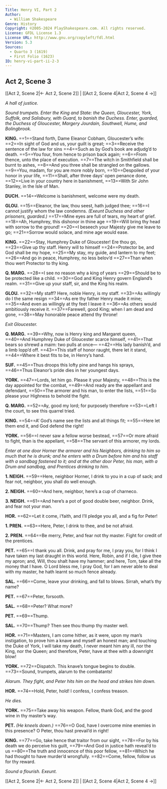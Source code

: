 ```yaml
---
Title: Henry VI, Part 2
Author: 
  - William Shakespeare
Genre: History
Copyright: ©2005-2024 PlayShakespeare.com. All rights reserved.
License: GFDL License 1.3
License URL: http://www.gnu.org/copyleft/fdl.html
Version: 5.3
Sources:
  - Quarto 3 (1619)
  - First Folio (1623)
ID: henry-vi-part-ii-2-3
---
```


## Act 2, Scene 3
[[Act 2, Scene 2|← Act 2, Scene 2]] | [[Act 2, Scene 4|Act 2, Scene 4 →]]

*A hall of justice.*

*Sound trumpets. Enter the King and State: the Queen, Gloucester, York, Suffolk, and Salisbury, with Guard, to banish the Duchess. Enter, guarded, the Duchess of Gloucester, Margery Jourdain, Southwell, Hume, and Bolingbrook.*

**KING.**
==1==Stand forth, Dame Eleanor Cobham, Gloucester’s wife:
==2==In sight of God and us, your guilt is great;
==3==Receive the sentence of the law for sins
==4==Such as by God’s book are adjudg’d to death.
==5==You four, from hence to prison back again;
==6==From thence, unto the place of execution.
==7==The witch in Smithfield shall be burnt to ashes,
==8==And you three shall be strangled on the gallows.
==9==You, madam, for you are more nobly born,
==10==Despoiled of your honor in your life,
==11==Shall, after three days’ open penance done,
==12==Live in your country here in banishment,
==13==With Sir John Stanley, in the Isle of Man.

**DUCH.**
==14==Welcome is banishment, welcome were my death.

**GLOU.**
==15==Eleanor, the law, thou seest, hath judged thee;
==16==I cannot justify whom the law condemns.
*(Exeunt Duchess and other prisoners, guarded.)*
==17==Mine eyes are full of tears, my heart of grief.
==18==Ah, Humphrey, this dishonor in thine age
==19==Will bring thy head with sorrow to the ground!
==20==I beseech your Majesty give me leave to go;
==21==Sorrow would solace, and mine age would ease.

**KING.**
==22==Stay, Humphrey Duke of Gloucester! Ere thou go,
==23==Give up thy staff. Henry will to himself
==24==Protector be, and God shall be my hope,
==25==My stay, my guide, and lantern to my feet;
==26==And go in peace, Humphrey, no less belov’d
==27==Than when thou wert Protector to thy king.

**Q. MARG.**
==28==I see no reason why a king of years
==29==Should be to be protected like a child.
==30==God and King Henry govern England’s realm.
==31==Give up your staff, sir, and the King his realm.

**GLOU.**
==32==My staff? Here, noble Henry, is my staff.
==33==As willingly do I the same resign
==34==As ere thy father Henry made it mine;
==35==And even as willingly at thy feet I leave it
==36==As others would ambitiously receive it.
==37==Farewell, good King; when I am dead and gone,
==38==May honorable peace attend thy throne!

*Exit Gloucester.*

**Q. MARG.**
==39==Why, now is Henry king and Margaret queen,
==40==And Humphrey Duke of Gloucester scarce himself,
==41==That bears so shrewd a maim: two pulls at once⁠—
==42==His lady banish’d, and a limb lopp’d off.
==43==This staff of honor raught, there let it stand,
==44==Where it best fits to be, in Henry’s hand.

**SUF.**
==45==Thus droops this lofty pine and hangs his sprays,
==46==Thus Eleanor’s pride dies in her youngest days.

**YORK.**
==47==Lords, let him go. Please it your Majesty,
==48==This is the day appointed for the combat,
==49==And ready are the appellant and defendant,
==50==The armorer and his man, to enter the lists,
==51==So please your Highness to behold the fight.

**Q. MARG.**
==52==Ay, good my lord; for purposely therefore
==53==Left I the court, to see this quarrel tried.

**KING.**
==54==A’ God’s name see the lists and all things fit;
==55==Here let them end it, and God defend the right!

**YORK.**
==56==I never saw a fellow worse bestead,
==57==Or more afraid to fight, than is the appellant,
==58==The servant of this armorer, my lords.

*Enter at one door Horner the armorer and his Neighbors, drinking to him so much that he is drunk; and he enters with a Drum before him and his staff with a sandbag fastened to it; and at the other door Peter, his man, with a Drum and sandbag, and Prentices drinking to him.*

**1. NEIGH.**
==59==Here, neighbor Horner, I drink to you in a cup of sack; and fear not, neighbor, you shall do well enough.

**2. NEIGH.**
==60==And here, neighbor, here’s a cup of charneco.

**3. NEIGH.**
==61==And here’s a pot of good double beer, neighbor. Drink, and fear not your man.

**HOR.**
==62==Let it come, i’faith, and I’ll pledge you all, and a fig for Peter!

**1. PREN.**
==63==Here, Peter, I drink to thee, and be not afraid.

**2. PREN.**
==64==Be merry, Peter, and fear not thy master. Fight for credit of the prentices.

**PET.**
==65==I thank you all. Drink, and pray for me, I pray you, for I think I have taken my last draught in this world. Here, Robin, and if I die, I give thee my apron; and, Will, thou shalt have my hammer; and here, Tom, take all the money that I have. O Lord bless me, I pray God, for I am never able to deal with my master, he hath learnt so much fence already.

**SAL.**
==66==Come, leave your drinking, and fall to blows. Sirrah, what’s thy name?

**PET.**
==67==Peter, forsooth.

**SAL.**
==68==Peter? What more?

**PET.**
==69==Thump.

**SAL.**
==70==Thump? Then see thou thump thy master well.

**HOR.**
==71==Masters, I am come hither, as it were, upon my man’s instigation, to prove him a knave and myself an honest man; and touching the Duke of York, I will take my death, I never meant him any ill, nor the King, nor the Queen; and therefore, Peter, have at thee with a downright blow!

**YORK.**
==72==Dispatch. This knave’s tongue begins to double.
==73==Sound, trumpets, alarum to the combatants!

*Alarum. They fight, and Peter hits him on the head and strikes him down.*

**HOR.**
==74==Hold, Peter, hold! I confess, I confess treason.

*He dies.*

**YORK.**
==75==Take away his weapon. Fellow, thank God, and the good wine in thy master’s way.

**PET.**
*(He kneels down.)*
==76==O God, have I overcome mine enemies in this presence? O Peter, thou hast prevail’d in right!

**KING.**
==77==Go, take hence that traitor from our sight,
==78==For by his death we do perceive his guilt,
==79==And God in justice hath reveal’d to us
==80==The truth and innocence of this poor fellow,
==81==Which he had thought to have murder’d wrongfully.
==82==Come, fellow, follow us for thy reward.

*Sound a flourish. Exeunt.*

[[Act 2, Scene 2|← Act 2, Scene 2]] | [[Act 2, Scene 4|Act 2, Scene 4 →]]